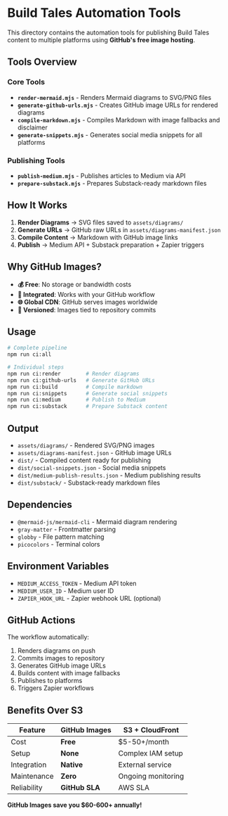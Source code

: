 # Build Tales Automation Tools

This directory contains the automation tools for publishing Build Tales content to multiple platforms using **GitHub's free image hosting**.

## Tools Overview

### Core Tools

- **`render-mermaid.mjs`** - Renders Mermaid diagrams to SVG/PNG files
- **`generate-github-urls.mjs`** - Creates GitHub image URLs for rendered diagrams
- **`compile-markdown.mjs`** - Compiles Markdown with image fallbacks and disclaimer
- **`generate-snippets.mjs`** - Generates social media snippets for all platforms

### Publishing Tools

- **`publish-medium.mjs`** - Publishes articles to Medium via API
- **`prepare-substack.mjs`** - Prepares Substack-ready markdown files

## How It Works

1. **Render Diagrams** → SVG files saved to `assets/diagrams/`
2. **Generate URLs** → GitHub raw URLs in `assets/diagrams-manifest.json`
3. **Compile Content** → Markdown with GitHub image links
4. **Publish** → Medium API + Substack preparation + Zapier triggers

## Why GitHub Images?

- **💰 Free**: No storage or bandwidth costs
- **🚀 Integrated**: Works with your GitHub workflow
- **🌐 Global CDN**: GitHub serves images worldwide
- **📝 Versioned**: Images tied to repository commits

## Usage

```bash
# Complete pipeline
npm run ci:all

# Individual steps
npm run ci:render        # Render diagrams
npm run ci:github-urls   # Generate GitHub URLs
npm run ci:build         # Compile markdown
npm run ci:snippets      # Generate social snippets
npm run ci:medium        # Publish to Medium
npm run ci:substack      # Prepare Substack content
```

## Output

- `assets/diagrams/` - Rendered SVG/PNG images
- `assets/diagrams-manifest.json` - GitHub image URLs
- `dist/` - Compiled content ready for publishing
- `dist/social-snippets.json` - Social media snippets
- `dist/medium-publish-results.json` - Medium publishing results
- `dist/substack/` - Substack-ready markdown files

## Dependencies

- `@mermaid-js/mermaid-cli` - Mermaid diagram rendering
- `gray-matter` - Frontmatter parsing
- `globby` - File pattern matching
- `picocolors` - Terminal colors

## Environment Variables

- `MEDIUM_ACCESS_TOKEN` - Medium API token
- `MEDIUM_USER_ID` - Medium user ID
- `ZAPIER_HOOK_URL` - Zapier webhook URL (optional)

## GitHub Actions

The workflow automatically:
1. Renders diagrams on push
2. Commits images to repository
3. Generates GitHub image URLs
4. Builds content with image fallbacks
5. Publishes to platforms
6. Triggers Zapier workflows

## Benefits Over S3

| Feature | GitHub Images | S3 + CloudFront |
|---------|---------------|------------------|
| Cost | **Free** | $5-50+/month |
| Setup | **None** | Complex IAM setup |
| Integration | **Native** | External service |
| Maintenance | **Zero** | Ongoing monitoring |
| Reliability | **GitHub SLA** | AWS SLA |

**GitHub Images save you $60-600+ annually!**
